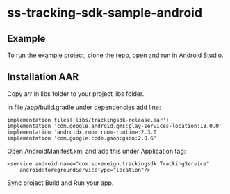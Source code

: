 # ss-tracking-sdk-sample-android

## Example
To run the example project, clone the repo, open and run in Android Studio.

## Installation AAR
Copy arr in libs folder to your project libs folder.

In file /app/build.gradle under dependencies add line:

    implementation files('libs/trackingsdk-release.aar')
    implementation 'com.google.android.gms:play-services-location:18.0.0'
    implementation 'androidx.room:room-runtime:2.3.0'
    implementation 'com.google.code.gson:gson:2.8.6'
    
Open AndroidManifest.xml and add this under Application tag:

    <service android:name="com.sovereign.trackingsdk.TrackingService"
        android:foregroundServiceType="location"/>
        
Sync project
Build and Run your app.
